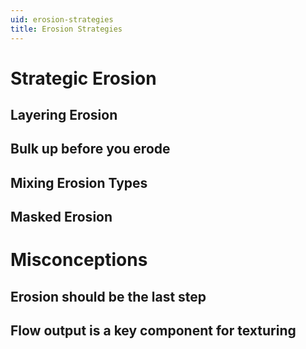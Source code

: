 ```yaml
---
uid: erosion-strategies
title: Erosion Strategies
---
```


# Strategic Erosion

## Layering Erosion

## Bulk up before you erode

## Mixing Erosion Types

## Masked Erosion



# Misconceptions

## Erosion should be the last step

## Flow output is a key component for texturing